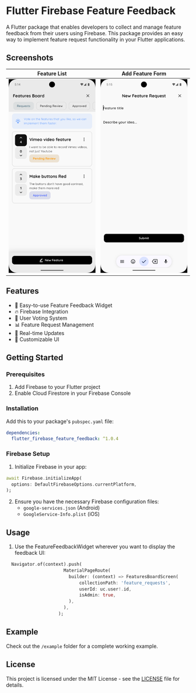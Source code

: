 # Flutter Firebase Feature Feedback

A Flutter package that enables developers to collect and manage feature feedback from their users using Firebase. This package provides an easy way to implement feature request functionality in your Flutter applications.

## Screenshots

| Feature List | Add Feature Form |
|:------------:|:---------------:|
| ![Feature List](https://raw.githubusercontent.com/Flucadetena/flutter_firebase_feature_feedback/main/screenshots/board.png) | ![Add Feature Form](https://raw.githubusercontent.com/Flucadetena/flutter_firebase_feature_feedback/main/screenshots/new_request.png) | ![Add Feature Form](https://raw.githubusercontent.com/Flucadetena/flutter_firebase_feature_feedback/main/screenshots/implemented.png) | 

## Features

- 🎯 Easy-to-use Feature Feedback Widget
- 🔥 Firebase Integration
- 👥 User Voting System
- 📊 Feature Request Management
- 🔄 Real-time Updates
- 🎨 Customizable UI

## Getting Started

### Prerequisites

1. Add Firebase to your Flutter project
2. Enable Cloud Firestore in your Firebase Console

### Installation

Add this to your package's `pubspec.yaml` file:

```yaml
dependencies:
  flutter_firebase_feature_feedback: ^1.0.4
```

### Firebase Setup

1. Initialize Firebase in your app:
```dart
await Firebase.initializeApp(
  options: DefaultFirebaseOptions.currentPlatform,
);
```

2. Ensure you have the necessary Firebase configuration files:
   - `google-services.json` (Android)
   - `GoogleService-Info.plist` (iOS)

## Usage

1.  Use the FeatureFeedbackWidget wherever you want to display the feedback UI:

```dart
  Navigator.of(context).push(
                      MaterialPageRoute(
                        builder: (context) => FeaturesBoardScreen(
                            collectionPath: 'feature_requests',
                            userId: uc.user!.id,
                            isAdmin: true,
                        ),
                      ),
                    );
```

## Example

Check out the `/example` folder for a complete working example.

## License

This project is licensed under the MIT License - see the [LICENSE](LICENSE) file for details.
